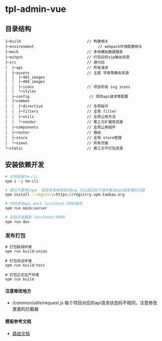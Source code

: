 # tpl-admin-vue

## 目录结构
```
├─build                              // 构建相关
├─environment                             // webpack环境配置相关
├─mock                               // 本地模拟数据服务
├─output                             // 打包后的zip输出目录 
├─src                                // 源代码
│  ├─api                             // 所有请求
│  ├─assets                          // 主题 字体等静态资源
│  │  ├─401_images
│  │  ├─404_images
│  │  ├─icons                        // 项目所有 svg icons
│  │  └─styles
│  ├─config                           // 项目api请求等配置          
│  ├─common
│  │  ├─directive                    // 全局指令
│  │  ├─filters                      // 全局 filter
│  │  ├─utils                        // 全局公用方法
│  │  └─vendor                       // 第三方扩展库资源
│  ├─components                      // 全局公用组件
│  ├─router                          // 路由
│  ├─store                           // 全局 store管理
│  └─views                           // 所有页面 
└─static                             // 第三方不打包资源

```

## 安装依赖开发

```bash
# 全局安装tm-cli
npm i -g tm-cli

# 建议不要用cnpm  安装有各种诡异的bug 可以通过如下操作解决npm速度慢的问题
npm install --registry=https://registry.npm.taobao.org

# 开启本地api mock localhost:5000服务
npm run mock:server

# 开启开发服务 localhost:9090
npm run dev
```
### 发布打包

```
# 打包联调环境
npm run build:union

# 打包测试环境
npm run build:test

# 打包正式生产环境
npm run build

```

#### 注意修改地方
- /common/utils/request.js 每个项目对应的api请求状态码不相同，注意修改里面的拦截器

#### 模板参考文档
- [路由文档](https://panjiachen.github.io/vue-element-admin-site/zh/guide/essentials/router-and-nav.html#%E9%85%8D%E7%BD%AE%E9%A1%B9)

